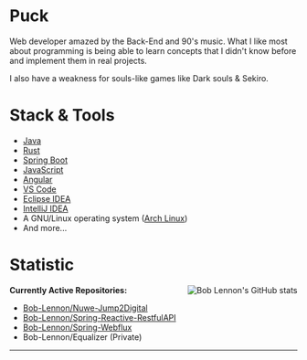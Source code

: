 <h1> Puck </h1> 

Web developer amazed by the Back-End and 90's music. What I like most about programming is being able to learn concepts that I didn't know before and implement them in real projects.

I also have a weakness for souls-like games like Dark souls & Sekiro.

<h1> Stack & Tools </h1>

- [Java](https://www.oracle.com/es/java/technologies/javase/jdk11-archive-downloads.html)
- [Rust](https://www.rust-lang.org)
- [Spring Boot](https://spring.io/projects/spring-boot)
- [JavaScript](https://developer.mozilla.org/es/docs/Web/JavaScript)
- [Angular](https://angular.io/docs)
- [VS Code](https://code.visualstudio.com)
- [Eclipse IDEA](https://www.eclipse.org/downloads)
- [IntelliJ IDEA](https://www.jetbrains.com/idea)
- A GNU/Linux operating system ([Arch Linux](https://archlinux.org))
- And more...

<h1>Statistic </h1> <img alt="Bob Lennon's GitHub stats" src="https://github-readme-stats.vercel.app/api?username=puck-codes&show_icons=true&count_private=true&bg_color=00000000&text_color=808080&hide_border=true" align="right">

**Currently Active Repositories:**
- [Bob-Lennon/Nuwe-Jump2Digital](https://github.com/Bob-Lennon/Nuwe-Jump2Digital)
- [Bob-Lennon/Spring-Reactive-RestfulAPI](https://github.com/Bob-Lennon/Spring-Reactive-RestfulAPI)
- [Bob-Lennon/Spring-Webflux](https://github.com/Bob-Lennon/Spring-Webflux)
- Bob-Lennon/Equalizer (Private)
----------
